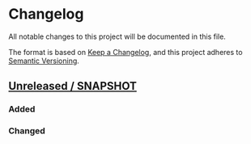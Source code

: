 # Changelog
All notable changes to this project will be documented in this file.

The format is based on [Keep a Changelog](https://keepachangelog.com/en/1.0.0/),
and this project adheres to [Semantic Versioning](https://semver.org/spec/v2.0.0.html).

## [Unreleased / SNAPSHOT]

### Added

### Changed

[Unreleased / SNAPSHOT]: https://github.com/ie3-institute/powerFactory2psdm/compare/v1.0...HEAD
[v1.0]: https://github.com/ie3-institute/powerFactory2psdm/releases/tag/v1.0
